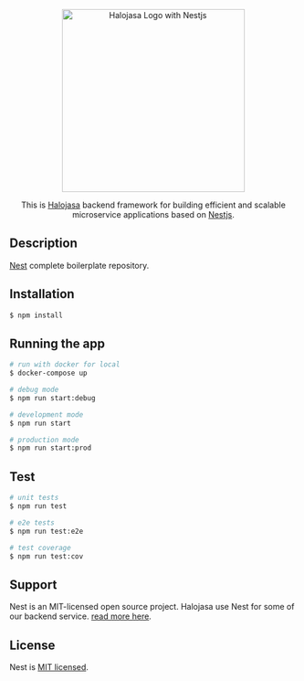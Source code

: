 <p align="center">
  <a href="https://halojasa.com/" target="blank"><img src="https://i.postimg.cc/pLsLhWWn/HJ-Halojasa-nest.png" width="320" alt="Halojasa Logo with Nestjs" /></a>
</p>

  <p align="center">This is <a href="https://halojasa.com" target="blank">Halojasa</a> backend framework for building efficient and scalable microservice applications based on <a href="https://nestjs.com" target="blank">Nestjs</a>.</p>

## Description

[Nest](https://github.com/nestjs/nest) complete boilerplate repository.

## Installation

```bash
$ npm install
```

## Running the app

```bash
# run with docker for local
$ docker-compose up

# debug mode
$ npm run start:debug

# development mode
$ npm run start

# production mode
$ npm run start:prod
```

## Test

```bash
# unit tests
$ npm run test

# e2e tests
$ npm run test:e2e

# test coverage
$ npm run test:cov
```

## Support

Nest is an MIT-licensed open source project. Halojasa use Nest for some of our backend service. [read more here](https://docs.nestjs.com/support).

## License

Nest is [MIT licensed](LICENSE).
